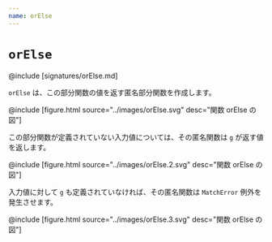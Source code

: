 ```yaml
---
name: orElse
---
```


# `orElse`

@include [signatures/orElse.md]

`orElse` は、この部分関数の値を返す匿名部分関数を作成します。

@include [figure.html source="../images/orElse.svg" desc="関数 orElse の図"]

この部分関数が定義されていない入力値については、その匿名関数は `g` が返す値を返します。

@include [figure.html source="../images/orElse.2.svg" desc="関数 orElse の図"]

入力値に対して `g` も定義されていなければ、その匿名関数は `MatchError` 例外を発生させます。

@include [figure.html source="../images/orElse.3.svg" desc="関数 orElse の図"]
